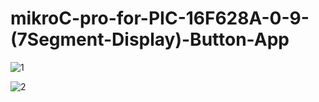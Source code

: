 # mikroC-pro-for-PIC-16F628A-0-9-(7Segment-Display)-Button-App

![1](https://user-images.githubusercontent.com/47052707/80841059-5069eb80-8c07-11ea-9703-cd4ddb7c7502.png)


![2](https://user-images.githubusercontent.com/47052707/80841080-5b248080-8c07-11ea-9c09-ab5fc54af2fe.png)
